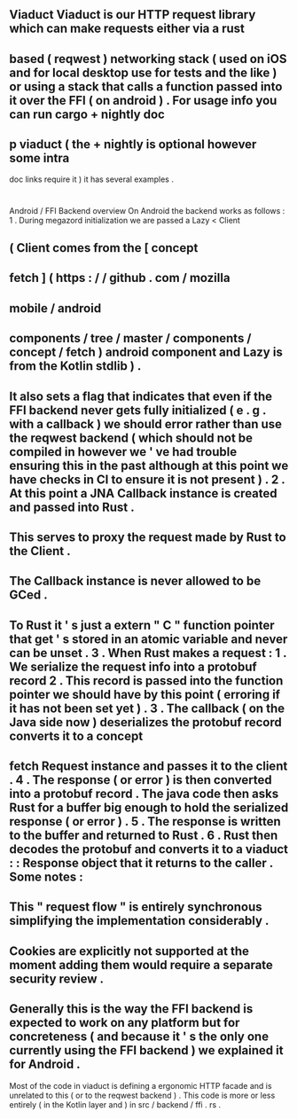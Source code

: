 #
Viaduct
Viaduct
is
our
HTTP
request
library
which
can
make
requests
either
via
a
rust
-
based
(
reqwest
)
networking
stack
(
used
on
iOS
and
for
local
desktop
use
for
tests
and
the
like
)
or
using
a
stack
that
calls
a
function
passed
into
it
over
the
FFI
(
on
android
)
.
For
usage
info
you
can
run
cargo
+
nightly
doc
-
p
viaduct
(
the
+
nightly
is
optional
however
some
intra
-
doc
links
require
it
)
it
has
several
examples
.
#
#
Android
/
FFI
Backend
overview
On
Android
the
backend
works
as
follows
:
1
.
During
megazord
initialization
we
are
passed
a
Lazy
<
Client
>
(
Client
comes
from
the
[
concept
-
fetch
]
(
https
:
/
/
github
.
com
/
mozilla
-
mobile
/
android
-
components
/
tree
/
master
/
components
/
concept
/
fetch
)
android
component
and
Lazy
is
from
the
Kotlin
stdlib
)
.
-
It
also
sets
a
flag
that
indicates
that
even
if
the
FFI
backend
never
gets
fully
initialized
(
e
.
g
.
with
a
callback
)
we
should
error
rather
than
use
the
reqwest
backend
(
which
should
not
be
compiled
in
however
we
'
ve
had
trouble
ensuring
this
in
the
past
although
at
this
point
we
have
checks
in
CI
to
ensure
it
is
not
present
)
.
2
.
At
this
point
a
JNA
Callback
instance
is
created
and
passed
into
Rust
.
-
This
serves
to
proxy
the
request
made
by
Rust
to
the
Client
.
-
The
Callback
instance
is
never
allowed
to
be
GCed
.
-
To
Rust
it
'
s
just
a
extern
"
C
"
function
pointer
that
get
'
s
stored
in
an
atomic
variable
and
never
can
be
unset
.
3
.
When
Rust
makes
a
request
:
1
.
We
serialize
the
request
info
into
a
protobuf
record
2
.
This
record
is
passed
into
the
function
pointer
we
should
have
by
this
point
(
erroring
if
it
has
not
been
set
yet
)
.
3
.
The
callback
(
on
the
Java
side
now
)
deserializes
the
protobuf
record
converts
it
to
a
concept
-
fetch
Request
instance
and
passes
it
to
the
client
.
4
.
The
response
(
or
error
)
is
then
converted
into
a
protobuf
record
.
The
java
code
then
asks
Rust
for
a
buffer
big
enough
to
hold
the
serialized
response
(
or
error
)
.
5
.
The
response
is
written
to
the
buffer
and
returned
to
Rust
.
6
.
Rust
then
decodes
the
protobuf
and
converts
it
to
a
viaduct
:
:
Response
object
that
it
returns
to
the
caller
.
Some
notes
:
-
This
"
request
flow
"
is
entirely
synchronous
simplifying
the
implementation
considerably
.
-
Cookies
are
explicitly
not
supported
at
the
moment
adding
them
would
require
a
separate
security
review
.
-
Generally
this
is
the
way
the
FFI
backend
is
expected
to
work
on
any
platform
but
for
concreteness
(
and
because
it
'
s
the
only
one
currently
using
the
FFI
backend
)
we
explained
it
for
Android
.
-
Most
of
the
code
in
viaduct
is
defining
a
ergonomic
HTTP
facade
and
is
unrelated
to
this
(
or
to
the
reqwest
backend
)
.
This
code
is
more
or
less
entirely
(
in
the
Kotlin
layer
and
)
in
src
/
backend
/
ffi
.
rs
.
